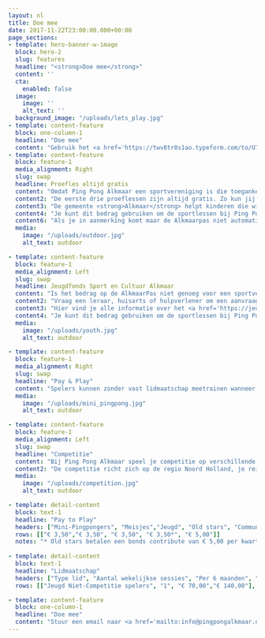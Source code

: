 ```yaml
---
layout: nl
title: Doe mee
date: 2017-11-22T23:00:00.000+00:00
page_sections:
- template: hero-banner-w-image
  block: hero-2
  slug: features
  headline: "<strong>Doe mee</strong>"
  content: ''
  cta:
    enabled: false
  image:
    image: ''
    alt_text: ''
  background_image: "/uploads/lets_play.jpg"
- template: content-feature
  block: one-column-1
  headline: "Doe mee"
  content: "Gebruik het <a href='https://twv8tr0s1ao.typeform.com/to/U7NEbIn6' target='_blank'>inschrijf formulier</a> om je aan te melden als je lid wilt worden na je 3 gratis proeflessen. Je hoeft je niet aan te melden voor een proefles."
- template: content-feature
  block: feature-1
  media_alignment: Right
  slug: swap
  headline: Proefles altijd gratis
  content: "Omdat Ping Pong Alkmaar een sportvereniging is die toegankelijk is voor iedereen, bieden we lidmaatschappen aan die flexibel opgezet zijn en de vrijheid bieden om te sporten zoals jij wilt. We bieden als een van de weinig sportverenigingen in Alkmaar het Pay & Play lidmaatschap aan. Als je de smaak te pakken hebt kun je een half jaar of jaar lidmaatschap afsluiten bij ons. Je kiest voor 2, 3 of 4 per per week trainen."
  content2: "De eerste drie proeflessen zijn altijd gratis. Zo kun jij ontdekken hoe leuk tafeltennis is en de sfeer proeven bij onze trainingen"
  content3: "De gemeente <strong>Alkmaar</strong> helpt kinderen die willen sporten met het betalen van het lidmaatschap. Als je hiervoor in aanmerking komt en automatisch een gratis <strong>AlkmaarPas</strong> ontvangen hebt dan krijgen jouw kinderen hun eigen pas. Op de AlkmaarPas staat een tegoed voor kinderen om sportlessen van te betalen."
  content4: "Je kunt dit bedrag gebruiken om de sportlessen bij Ping Pong Alkmaar te betalen. We helpen ouders en begeleiders graag als ze hier vragen over hebben."
  content6: "Als je in aanmerking komt maar de Alkmaarpas niet automatisch ontvangen hebt neem dan contact op met <a href='https://www.haltewerk.nl/alkmaarpas' target='_blank'>Halte Werk</a>"
  media:
    image: "/uploads/outdoor.jpg"
    alt_text: outdoor

- template: content-feature
  block: feature-1
  media_alignment: Left
  slug: swap
  headline: Jeugdfonds Sport en Cultuur Alkmaar
  content: "Is het bedrag op de AlkmaarPas niet genoeg voor een sportvereniging of muziekles voor je kind tussen 4 en 17 jaar? Dan is er het Jeugdfonds Sport en Cultuur Alkmaar."
  content2: "Vraag een leraar, huisarts of hulpverlener om een aanvraag bij dit fonds te doen.Gebruik de bijdrage van het fonds om contributie, kleding en benodigdheden mee te betalen.Ouders kunnen tijdelijk ook zélf € 50 aanvragen"
  content3: "Hier vind je alle informatie over het <a href='https://jeugdfondssportencultuur.nl/fondsen/alkmaar/' target='_blank'>Jeugdfonds Sport en Cultuur Alkmaar</a>"
  content4: "Je kunt dit bedrag gebruiken om de sportlessen bij Ping Pong Alkmaar te betalen. We helpen ouders en begeleiders graag als ze hier vragen over hebben."
  media:
    image: "/uploads/youth.jpg"
    alt_text: outdoor

- template: content-feature
  block: feature-1
  media_alignment: Right
  slug: swap
  headline: "Pay & Play"
  content: "Spelers kunnen zonder vast lidmaatschap meetrainen wanneer het hen uitkomt. Jeugdspelers (4 t/m 18 jaar)  betalen € 3,50 per les en volwassenen € 5. Je zit nergens aan vast en bent altijd welkom bij een van de community sessions."
  media:
    image: "/uploads/mini_pingpong.jpg"
    alt_text: outdoor

- template: content-feature
  block: feature-1
  media_alignment: Left
  slug: swap
  headline: "Competitie"
  content: "Bij Ping Pong Alkmaar speel je competitie op verschillende niveaus. De wedstrijden worden gemiddeld 20 keer per jaar gespeeld, thuis of uit. Een wedstrijd duurt ongeveer 3 uur en vinden plaats op zaterdag. De starttijden van de uitwedstrijden variëren per club."
  content2: "De competitie richt zich op de regio Noord Holland, je reist maximaal 45 minuten naar een uitwedstrijd bij de club die het verst van Alkmaar ligt. Ouders van jeugdspelers die competitie spelen zorgen zelf voor de aanwezigheid van de speler op de uit locatie."
  media:
    image: "/uploads/competition.jpg"
    alt_text: outdoor

- template: detail-content
  block: text-1
  headline: "Pay to Play"
  headers: ["Mini-Pingpongers", "Meisjes","Jeugd", "Old stars", "Community"]
  rows: [["€ 3,50","€ 3,50", "€ 3,50", "€ 3,50*", "€ 5,00"]]
  notes: "* Old stars betalen een bonds contribute van € 5,00 per kwartaal. Er is ook een halfjaarabonnement van € 60,00 mogelijk, waar de bondskosten bij inzitten."
 
- template: detail-content
  block: text-1
  headline: "Lidmaatschap"
  headers: ["Type lid", "Aantal wekelijkse sessies", "Per 6 maanden", "Per jaar"]
  rows: [["Jeugd Niet-Competitie spelers", "1", "€ 70,00","€ 140,00"], ["Jeugd Niet-Competitie spelers",">1", "€ 85,00","€ 170,00"], ["Jeugd Competitie spelers", "> 1", "€ 144,50","€ 289,00"], ["Senior Niet-Competitie spelers", ">1", "€ 80,00","€ 160,00"], ["Senior Competitie spelers", ">1", "€ 107,50","€ 215,00"]]

- template: content-feature
  block: one-column-1
  headline: "Doe mee"
  content: "Stuur een email naar <a href='mailto:info@pingpongalkmaar.nl'>info@pingpongalkmaar.nl</a> om je aan te melden. De eerste 3 lessen zijn gratis."
---
```

